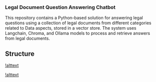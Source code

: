### Legal Document Question Answering Chatbot

This repository contains a Python-based solution for answering legal questions using a collection of legal documents from different categories related to Data aspects, stored in a vector store. The system uses Langchain, Chroma, and Ollama models to process and retrieve answers from legal documents.

## Structure

[!alttext](resources/llm_rag.jpg)

[!alttext](resources/llm_rag.gif)

